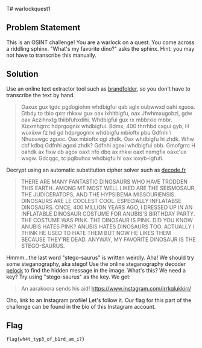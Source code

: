 T# warlockquest1
## Problem Statement
This is an OSINT challenge! You are a warlock on a quest. You come across a riddling sphinx. "What's my favorite dino?" asks the sphinx.
Hint: you may not have to transcribe this manually.

## Solution
Use an online text extractor tool such as [brandfolder](https://brandfolder.com/workbench/extract-text-from-image), so you don't have to transcribe the text by hand.
> 	Oaxux gux tgdc pgdogiohm whdbigfui qab aglx
oubwwxd oahi xguoa. Gtbdy to tbio qxrr rhkxw gux
oax Ixhitbigfu, oax Jfwhmxugobzi, gdw oax Aczihnxtg
thiibfuhxdihi. Whdbigfui gux rx mbbrxio mbbr.
Xizxmhgrrc hdprgognix whdbigfui. Bdmx, 400 thrrhbd
cxgui gyb, H wuxiixw fz hd gd hdprgognrx whdbigfu
mbioftx pbu Gdfnhi'i Nhuoawgc zguoc. Oax mbioftx
qgi zhdk. Oax whdbigfu hi zhdk. Whw cbf kdbq Gdfnhi
agoxi zhdk? Gdfnhi agoxi whdbigfui obb. Gmofgrrc
H oahdk ax fixw ob agox oaxt nfo dbq ax rhkxi oaxt
nxmgfix oaxc'ux wxgw. Gdcqgc, tc pglbuhox whdbigfu
hi oax ioxyb-igfufi.

Decrypt using an automatic substitution cipher solver such as [decode.fr](https://www.dcode.fr/monoalphabetic-substitution)
> 	THERE ARE MANY FANTASTIC DINOSAURS WHO HAVE TRODDEN THIS EARTH. AMONG MT MOST WELL LIKED ARE THE SEISMOSAUR, THE JUDICERATOPS, AND THE HYPSIBEMA MISSOURIENSIS. DINOSAURS ARE LE COOLEST COOL. ESPECIALLY INFLATABSE DINOSAURS. ONCE, 400 MILLION YEARS AGO, I DRESSED UP IN AN INFLATABLE DINOSAUR COSTUME FOR ANUBIS'S BIRTHDAY PARTY. THE COSTUME WAS PINK. THE DINOSAUR IS PINK. DID YOU KNOW ANUBIS HATES PINK? ANUBIS HATES DINOSAURS TOO. ACTUALLY I THINK HE USED TO HATE THEM BUT NOW HE LIKES THEM BECAUSE THEY'RE DEAD. ANYWAY, MY FAVORITE DINOSAUR IS THE STEGO-SAURUS.

Hmmm...the last word "stego-saurus" is written weirdly. Aha! We should try some steganography, aka stego! Use the online steganography decoder [pelock](
https://www.pelock.com/products/steganography-online-codec) to find the hidden message in the image. What's this? We need a key? Try using "stego-saurus" as the key. We get:
> 	An aarakocra sends his aid! https://www.instagram.com/irrkqlukkirr/

Oho, link to an Instagram profile! Let's follow it. Our flag for this part of the challenge can be found in the bio of this Instagram account.

## Flag
`flag{wh4t_typ3_of_b1rd_am_i?}`
